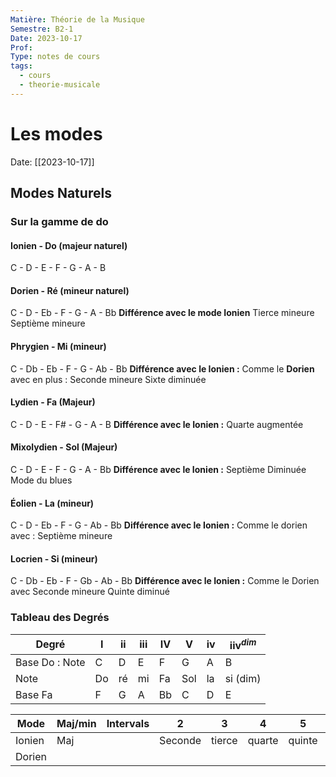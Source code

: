 ```yaml
---
Matière: Théorie de la Musique
Semestre: B2-1
Date: 2023-10-17
Prof: 
Type: notes de cours
tags:
  - cours
  - theorie-musicale
---
```

# Les modes
Date: [[2023-10-17]] 

## Modes Naturels
### Sur la gamme de do
#### Ionien - Do (majeur naturel)
C - D - E - F - G - A - B
#### Dorien - Ré (mineur naturel) 
C - D - Eb - F - G - A - Bb
**Différence avec le mode Ionien**
Tierce mineure 
Septième mineure
#### Phrygien - Mi (mineur)
C - Db - Eb - F - G - Ab - Bb
**Différence avec le Ionien :**
Comme le **Dorien** avec en plus : 
Seconde mineure
Sixte diminuée
#### Lydien - Fa (Majeur)
C - D - E - F# - G - A - B
**Différence avec le Ionien :**
Quarte augmentée
#### Mixolydien - Sol (Majeur)
C - D - E - F - G - A - Bb
**Différence avec le Ionien :**
Septième Diminuée
Mode du blues 
#### Éolien - La (mineur)
C - D - Eb - F - G - Ab - Bb 
**Différence avec le Ionien :**
Comme le dorien avec :
Septième mineure 
#### Locrien - Si (mineur)
C - Db - Eb - F - Gb - Ab - Bb 
**Différence avec le Ionien :**
Comme le Dorien avec 
Seconde mineure 
Quinte diminué

### Tableau des Degrés
| Degré          | I   | ii  | iii | IV  | V   | iv  | iiv$^{dim}$ |
| -------------- | --- | --- | --- | --- | --- | --- | ----------- |
| Base Do : Note | C   | D   | E   | F   | G   | A   | B           |
| Note           | Do  | ré  | mi  | Fa  | Sol | la  | si (dim)    |
| Base Fa        | F   | G   | A   | Bb  | C   | D   | E           | 






| Mode   | Maj/min | Intervals | 2       | 3      | 4      | 5      | 6     | 7        |
| ------ | ------- | --------- | ------- | ------ | ------ | ------ | ----- | -------- |
| Ionien | Maj     |           | Seconde | tierce | quarte | quinte | sixte | septième |
| Dorien |         |           |         |        |        |        |       |          |
